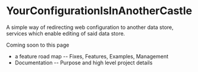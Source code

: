 # YourConfigurationIsInAnotherCastle
A simple way of redirecting web configuration to another data store, services which enable editing of said data store.

Coming soon to this page
- a feature road map
-- Fixes, Features, Examples, Management
- Documentation
-- Purpose and high level project details

